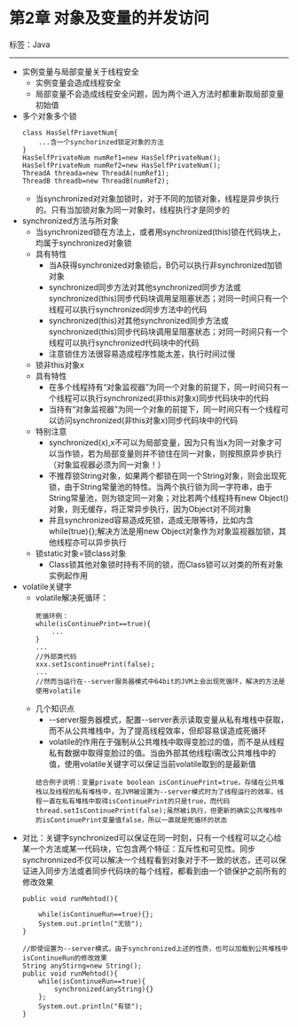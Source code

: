 # 第2章 对象及变量的并发访问

标签：Java

---

- 实例变量与局部变量关于线程安全
	- 实例变量会造成线程安全
	- 局部变量不会造成线程安全问题，因为两个进入方法时都重新取局部变量初始值
- 多个对象多个锁
	```
	class HasSelfPriavetNum{
		...含一个synchorinzed锁定对象的方法	
	}
	HasSelfPrivateNum numRef1=new HasSelfPrivateNum();
	HasSelfPrivateNum numRef2=new HasSelfPrivateNum();
	ThreadA threada=new ThreadA(numRef1);
	ThreadB threadb=new ThreadB(numRef2);
	```
	- 当synchronized对对象加锁时，对于不同的加锁对象，线程是异步执行的。只有当加锁对象为同一对象时，线程执行才是同步的
- synchronized方法与所对象
	- 当synchronized锁在方法上，或者用synchronized(this)锁在代码块上，均属于synchronized对象锁
	- 具有特性
		- 当A获得synchronized对象锁后，B仍可以执行非synchronized加锁对象
		- synchronized同步方法对其他synchronized同步方法或synchronized(this)同步代码块调用呈阻塞状态；对同一时间只有一个线程可以执行synchronized同步方法中的代码
		- synchronized(this)对其他synchronized同步方法或synchronized(this)同步代码块调用呈阻塞状态；对同一时间只有一个线程可以执行synchronized代码块中的代码
		- 注意锁住方法很容易造成程序性能太差，执行时间过慢
	- 锁非this对象x
	- 具有特性
		- 在多个线程持有“对象监视器”为同一个对象的前提下，同一时间只有一个线程可以执行synchronized(非this对象x)同步代码块中的代码
		- 当持有“对象监视器”为同一个对象的前提下，同一时间只有一个线程可以访问synchronized(非this对象x)同步代码块中的代码
	- 特别注意
		- synchronized(x),x不可以为局部变量，因为只有当x为同一对象才可以当作锁，若为局部变量则并不锁住在同一对象，则按照原异步执行（对象监视器必须为同一对象！）
		- 不推荐锁String对象，如果两个都锁在同一个String对象，则会出现死锁，由于String常量池的特性。当两个执行锁为同一字符串，由于String常量池，则为锁定同一对象；对比若两个线程持有new Object()对象，则无缓存，将正常异步执行，因为Object对不同对象
		- 并且synchronized容易造成死锁，造成无限等待，比如内含while(true){};解决方法是用new Object对象作为对象监视器加锁，其他线程亦可以异步执行
	- 锁static对象=锁class对象
		- Class锁其他对象锁时持有不同的锁，而Class锁可以对类的所有对象实例起作用
- volatile关键字
	- volatile解决死循环：
		```
		死循环例：
		while(isContinuePrint==true){
			...	
		}
		...
		//外部类代码
		xxx.setIscontinuePrint(false);
		...
		//然而当运行在--server服务器模式中64bit的JVM上会出现死循环，解决的方法是使用volatile
		```
	- 几个知识点
		- --server服务器模式，配置--server表示读取变量从私有堆栈中获取，而不从公共堆栈中，为了提高线程效率，但却容易误造成死循环
		- volatile的作用在于强制从公共堆栈中取得变脸过的值，而不是从线程私有数据中取得变脸过的值。当由外部其他线程i需改公共堆栈中的值，使用volatile关键字可以保证当前volatile取到的是最新值
		```
		结合例子说明：变量private boolean isContinuePrint=true，存储在公共堆栈以及线程的私有堆栈中，在JVM被设置为--server模式时为了线程运行的效率，线程一直在私有堆栈中取得isContinuePrint的只是true，而代码thread.setIsContinuePrint(false);虽然被i执行，但更新的确实公共堆栈中的isContinuePrint变量值false，所以一直就是死循环的状态
		```
- 对比：关键字synchronized可以保证在同一时刻，只有一个线程可以之心给某一个方法或某一代码块，它包含两个特征：互斥性和可见性。同步synchronnized不仅可以解决一个线程看到对象对于不一致的状态，还可以保证进入同步方法或者同步代码块的每个线程，都看到由一个锁保护之前所有的修改效果
	```
	public void runMehtod(){
		
		while(isContinueRun==true){};
		System.out.println("无锁");	
	}

	//即使设置为--server模式，由于synchronized上述的性质，也可以加载到公共堆栈中isContinueRun的修改效果
	String anyStirng=new String();
	public void runMehtod(){
		while(isContinueRun==true){
			synchronized(anyString){}
		};
		System.out.println("有锁");	
	}
	```
